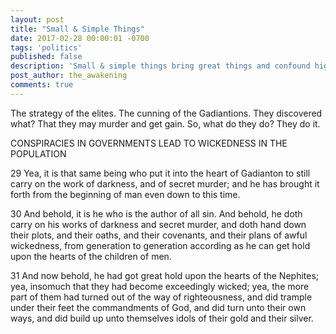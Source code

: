 ```yaml
---
layout: post
title: "Small & Simple Things"
date: 2017-02-28 00:00:01 -0700
tags: 'politics'
published: false
description: 'Small & simple things bring great things and confound high ones.'
post_author: the_awakening
comments: true
---
```


The strategy of the elites. The cunning of the Gadiantions. They discovered what? That they may murder and get gain. So, what do they do? They do it.

CONSPIRACIES IN GOVERNMENTS LEAD TO WICKEDNESS IN THE POPULATION

29 Yea, it is that same being who put it into the heart of Gadianton to still carry on the work of darkness, and of secret murder; and he has brought it forth from the beginning of man even down to this time.

30 And behold, it is he who is the author of all sin. And behold, he doth carry on his works of darkness and secret murder, and doth hand down their plots, and their oaths, and their covenants, and their plans of awful wickedness, from generation to generation according as he can get hold upon the hearts of the children of men.

31 And now behold, he had got great hold upon the hearts of the Nephites; yea, insomuch that they had become exceedingly wicked; yea, the more part of them had turned out of the way of righteousness, and did trample under their feet the commandments of God, and did turn unto their own ways, and did build up unto themselves idols of their gold and their silver.